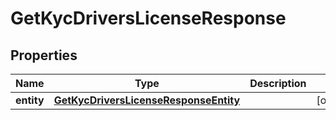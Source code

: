 

# GetKycDriversLicenseResponse


## Properties

| Name | Type | Description | Notes |
|------------ | ------------- | ------------- | -------------|
|**entity** | [**GetKycDriversLicenseResponseEntity**](GetKycDriversLicenseResponseEntity.md) |  |  [optional] |



